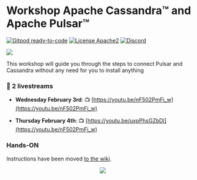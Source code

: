 # Workshop Apache Cassandra™ and Apache Pulsar™

[![Gitpod ready-to-code](https://img.shields.io/badge/Gitpod-ready--to--code-blue?logo=gitpod)](https://github.com/DataStax-academy/workshop-pulsar) 
[![License Apache2](https://img.shields.io/hexpm/l/plug.svg)](http://www.apache.org/licenses/LICENSE-2.0)
[![Discord](https://img.shields.io/discord/685554030159593522)](https://discord.com/widget?id=685554030159593522&theme=dark)

![](https://github.com/DataStax-Academy/workshop-pulsar/blob/main/materials/img/splash.png?raw=true)

This workshop will guide you through the steps to connect Pulsar and Cassandra without any need for you to install anything

### 📅 2 livestreams

- **Wednesday February 3rd**: 📺 [https://youtu.be/nF502PmFi_w](https://youtu.be/nF502PmFi_w)

- **Thursday February 4th**: 📺 [https://youtu.be/uxpPhsGZbDI](https://youtu.be/nF502PmFi_w)

### Hands-ON

Instructions have been moved [to the wiki](https://github.com/DataStax-Academy/workshop-pulsar/wiki).

<p align="center">
<a href="https://github.com/DataStax-Academy/workshop-pulsar/wiki">
 <img src="https://dabuttonfactory.com/button.png?t=Open+the+Labs&f=Calibri-Bold&ts=20&tc=fff&hp=45&vp=20&c=11&bgt=unicolored&bgc=15d798" />
</a>
</p>


